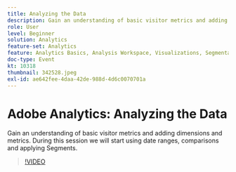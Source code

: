 ```yaml
---
title: Analyzing the Data
description: Gain an understanding of basic visitor metrics and adding dimensions and metrics. During this session we will start using date ranges, comparisons and applying segments.
role: User
level: Beginner
solution: Analytics
feature-set: Analytics
feature: Analytics Basics, Analysis Workspace, Visualizations, Segmentation, Metrics
doc-type: Event
kt: 10318
thumbnail: 342528.jpeg
exl-id: ae642fee-4daa-42de-988d-4d6c0070701a
---
```

# Adobe Analytics: Analyzing the Data

Gain an understanding of basic visitor metrics and adding dimensions and metrics. During this session we will start using date ranges, comparisons and applying Segments.

>[!VIDEO](https://video.tv.adobe.com/v/342528/?quality=12&learn=on)
